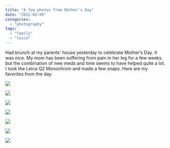```yaml
---
title: "A few photos from Mother's Day"
date: "2022-05-09"
categories:
  - "photography"
tags:
  - "family"
  - "leica"
---
```


Had brunch at my parents' house yesterday to celebrate Mother’s Day. It was nice. My mom has been suffering from pain in her leg for a few weeks, but the combination of new meds and time seems to have helped quite a lot. I took the Leica Q2 Monochrom and made a few snaps. Here are my favorites from the day.

![](/img/2022/20220508-L1000041.jpg)

![](/img/2022/20220508-L1000062-1024x684.jpg)

![](/img/2022/20220508-L1000066-1024x819.jpg)

![](/img/2022/20220508-L1000074-1024x819.jpg)

![](/img/2022/20220508-L1000083-1024x684.jpg)

![](/img/2022/20220508-L1000084-Edit-1024x819.jpg)

![](/img/2022/20220508-L1000087-1024x684.jpg)
